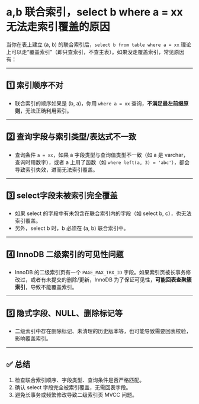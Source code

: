 # a,b 联合索引，select b where a = xx 无法走索引覆盖的原因

当你在表上建立 (a, b) 的联合索引后，`select b from table where a = xx` 理论上可以走“覆盖索引”（即只查索引，不查主表）。如果没走覆盖索引，常见原因有：

---

## 1️⃣ 索引顺序不对

- 联合索引的顺序如果是 (b, a)，你用 `where a = xx` 查询，**不满足最左前缀原则**，无法正确利用索引。

---

## 2️⃣ 查询字段与索引类型/表达式不一致

- 查询条件 `a = xx`，如果 a 字段类型与查询值类型不一致（如 a 是 varchar，查询时用数字），或者 a 上用了函数（如 `where left(a, 3) = 'abc'`），都会导致索引失效，进而无法索引覆盖。

---

## 3️⃣ select字段未被索引完全覆盖

- 如果 select 的字段中有未包含在联合索引内的字段（如 select b, c），也无法索引覆盖。
- 另外，select b 时，b 必须在 (a, b) 联合索引中。

---

## 4️⃣ InnoDB 二级索引的可见性问题

- InnoDB 的二级索引页有一个 `PAGE_MAX_TRX_ID` 字段。如果索引页被长事务修改过，或者有未提交的删除/更新，InnoDB 为了保证可见性，**可能回表查聚簇索引**，导致不能覆盖索引。

---

## 5️⃣ 隐式字段、NULL、删除标记等

- 二级索引中存在删除标记、未清理的历史版本等，也可能导致需要回表校验，影响覆盖索引。

---

## ✅ 总结

1. 检查联合索引顺序、字段类型、查询条件是否严格匹配。
2. 确认 select 字段完全被索引覆盖，无需回表字段。
3. 避免长事务或频繁修改导致二级索引页 MVCC 问题。

